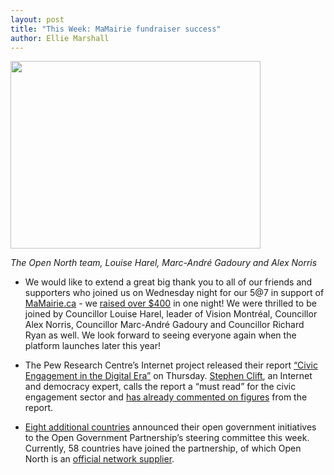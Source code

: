 ```yaml
---
layout: post
title: "This Week: MaMairie fundraiser success"
author: Ellie Marshall
---
```

<img src="http://blog.opennorth.ca/img/blog/2013-04-26-mamairie-57.jpg" width="400" height="300" alt="">

*The Open North team, Louise Harel, Marc-André Gadoury and Alex Norris*

- We would like to extend a great big thank you to all of our friends and supporters who joined us on Wednesday night for our 5@7 in support of [MaMairie.ca](http://www.mamairie.ca) - we [raised over $400](http://igg.me/at/mamairiemontreal/x/1859729) in one night! We were thrilled to be joined by Councillor Louise Harel, leader of Vision Montréal, Councillor Alex Norris, Councillor Marc-André Gadoury and Councillor Richard Ryan as well. We look forward to seeing everyone again when the platform launches later this year!

- The Pew Research Centre’s Internet project released their report [“Civic Engagement in the Digital Era”](http://pewinternet.org/Reports/2013/Civic-Engagement.aspx) on Thursday. [Stephen Clift](http://stevenclift.com/?page_id=2), an Internet and democracy expert, calls the report a “must read” for the civic engagement sector and [has already commented on figures](http://blog.e-democracy.org/posts/1888) from the report.  

- [Eight additional countries](http://blog.opengovpartnership.org/2013/04/a-step-forward-more-countries-present-action-plans-at-ogp-ministerial-steering-committee/) announced their open government initiatives to the Open Government Partnership’s steering committee this week. Currently, 58 countries have joined the partnership, of which Open North is an [official network supplier](http://www.opengovpartnership.org/suppliers/open-north). 

